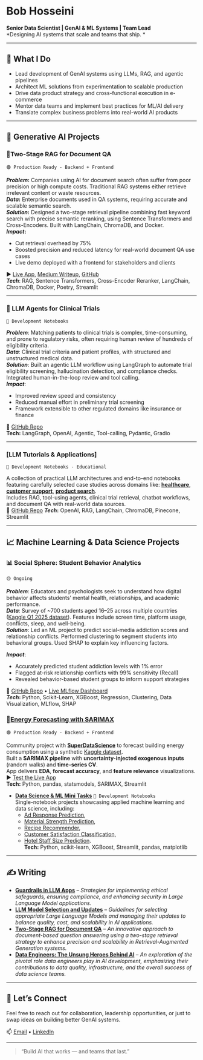 # Bob Hosseini  
**Senior Data Scientist | GenAI & ML Systems | Team Lead**  
*Designing AI systems that scale and teams that ship.
*

---

## 🔧 What I Do
- Lead development of GenAI systems using LLMs, RAG, and agentic pipelines
- Architect ML solutions from experimentation to scalable production
- Drive data product strategy and cross-functional execution in e-commerce
- Mentor data teams and implement best practices for ML/AI delivery
- Translate complex business problems into real-world AI products

---

## 🧠 Generative AI Projects

### 🔁**Two-Stage RAG for Document QA** 
`🟢 Production Ready - Backend + Frontend`   

**_Problem_:** Companies using AI for document search often suffer from poor precision or high compute costs. Traditional RAG systems either retrieve irrelevant content or waste resources.   
**_Data_:** Enterprise documents used in QA systems, requiring accurate and scalable semantic search.   
**_Solution_:** Designed a two-stage retrieval pipeline combining fast keyword search with precise semantic reranking, using Sentence Transformers and Cross-Encoders. Built with LangChain, ChromaDB, and Docker.   
**_Impact_:**
- Cut retrieval overhead by 75%
- Boosted precision and reduced latency for real-world document QA use cases
- Live demo deployed with a frontend for stakeholders and clients
  
▶️ [Live App](https://bbkhosseini--two-stage-conrag-run.modal.run/), [Medium Writeup](https://medium.com/@bbkhosseini/two-stage-consecutive-rag-for-document-qa-enhancing-precision-and-scalability-ac2af206babd), [GitHub](https://github.com/bab-git/two-stage-conrag)   
**_Tech_**: RAG, Sentence Transformers, Cross-Encoder Reranker, LangChain, ChromaDB, Docker, Poetry, Streamlit


<!--A scalable Retrieval-Augmented Generation (RAG) pipeline leveraging two-stage retrieval: keyword and semantic search.  
This approach enhances precision and reduces computational costs, achieving over 75% reduction in retrieval overhead for enterprise-scale QA.  
**Read More:** [Two-Stage Consecutive RAG for Document QA](https://medium.com/@bbkhosseini/two-stage-consecutive-rag-for-document-qa-enhancing-precision-and-scalability-ac2af206babd) on Medium  
▶️ [Try the Live App](https://bbkhosseini--two-stage-conrag-run.modal.run/)     
*Tech:* RAG, Sentence Transformers, Cross-Encoder Reranker, LangChain, ChromaDB, Docker, Poetry, Streamlit
-->

---

### 🧬 LLM Agents for Clinical Trials
 `🔵 Development Notebooks` 
 
**_Problem_**: Matching patients to clinical trials is complex, time-consuming, and prone to regulatory risks, often requiring human review of hundreds of eligibility criteria.   
**_Data_**: Clinical trial criteria and patient profiles, with structured and unstructured medical data.   
**_Solution_**: Built an agentic LLM workflow using LangGraph to automate trial eligibility screening, hallucination detection, and compliance checks. Integrated human-in-the-loop review and tool calling.   
**_Impact_**:
- Improved review speed and consistency
- Reduced manual effort in preliminary trial screening
- Framework extensible to other regulated domains like insurance or finance

🔗 [GitHub Repo](https://github.com/bab-git/llm_pharma)   
**Tech:** LangGraph, OpenAI, Agentic, Tool-calling, Pydantic, Gradio

<!--
### 🧬 [**LLM Agents for Clinical Trials**](https://github.com/bab-git/llm_pharma) `🔵 Development Notebooks`  
Agentic LLM pipeline automating clinical trial eligibility and patient matching.  
Includes data analysis, compliance verification, hallucination grading, and human-in-the-loop workflows.  
**Tech:** LangGraph, OpenAI, Agentic, Tool-calling, Pydantic, Gradio
-->

---

### [**LLM Tutorials & Applications**]
`🔵 Development Notebooks - Educational`  

A collection of practical LLM architectures and end-to-end notebooks featuring carefully selected case studies across domains like: 
  [**healthcare**](https://github.com/bab-git/llm-tutorials/blob/master/notebooks/Fundamentals/QA_chatbot_memory.ipynb),
  [**customer support**](https://github.com/bab-git/llm-tutorials/blob/master/notebooks/Fundamentals/QA_chatbot.ipynb),
  [**product search**](https://github.com/bab-git/llm-tutorials/blob/master/notebooks/Retrieval_Augmented_Generation/RAG_evaluation.ipynb).  
Includes RAG, tool-using agents, clinical trial retrieval, chatbot workflows, and document QA with real-world data sources.  
🔗 [GitHub Repo](https://github.com/bab-git/llm-tutorials) 
**_Tech_:** OpenAI, RAG, LangChain, ChromaDB, Pinecone, Streamlit


---

## 📈 Machine Learning & Data Science Projects


### 📊 Social Sphere: Student Behavior Analytics
`🟡 Ongoing`  

**_Problem_**: Educators and psychologists seek to understand how digital behavior affects students’ mental health, relationships, and academic performance.   
**_Data_**: Survey of ~700 students aged 16–25 across multiple countries ([Kaggle Q1 2025 dataset](https://www.kaggle.com/datasets/adilshamim8/social-media-addiction-vs-relationships)). Features include screen time, platform usage, conflicts, sleep, and well-being.    
**_Solution_**: Led an ML project to predict social-media addiction scores and relationship conflicts. Performed clustering to segment students into behavioral groups. Used SHAP to explain key influencing factors.   

**_Impact_**:
- Accurately predicted student addiction levels with 1% error
- Flagged at-risk relationship conflicts with 99% sensitivity (Recall)
- Revealed behavior-based student groups to inform support strategies

🔗 [GitHub Repo](https://github.com/bab-git/SDS-social-sphere/tree/main/submissions/team-members/bob-hosseini) • [Live MLflow Dashboard](https://dagshub.com/bab-git/SDS-social-sphere.mlflow/#/experiments/2)   
**_Tech_:** Python, Scikit-Learn, XGBoost, Regression, Clustering, Data Visualization, MLflow, SHAP

<!-- 
- [**Social Sphere: Student Social-Media Analytics**](https://github.com/bab-git/SDS-social-sphere/tree/main/submissions/team-members/bob-hosseini) `🟡 Ongoing`  
As the team lead for this [**SuperDataScience**](https://community.superdatascience.com/feed) community project, I am spearheading efforts to predict relationship conflicts and self-reported addiction levels from digital behavior, segment students into behavior-based clusters, and visualize trends in usage intensity, platform preference, and mental well-being.      
🗂️ [**Data Source**](https://www.kaggle.com/datasets/adilshamim8/social-media-addiction-vs-relationships): Utilizing a fresh dataset of nearly 700 students aged 16–25 from high school to graduate programs across multiple countries, collected in Q1 2025, from Kaggle.      
🖥️ [**MLflow Dashboard**](https://dagshub.com/bab-git/SDS-social-sphere.mlflow/#/experiments/2) on Dagshub      
**Tech:** Python, Scikit-Learn, XGBoost, Regression, Clustering, Data Visualization, MLflow, SHAP
-->

### 🔋[**Energy Forecasting with SARIMAX**](https://github.com/bab-git/SDS-CP027-watt-wise/tree/main/submissions/team/bob-hosseini) 
`🟢 Production Ready - Backend + Frontend`  

Community project with [**SuperDataScience**](https://community.superdatascience.com/feed) to forecast building energy consumption using a synthetic [Kaggle dataset](https://www.kaggle.com/datasets/mrsimple07/energy-consumption-prediction).  
Built a **SARIMAX pipeline** with **uncertainty-injected exogenous inputs** (random walks) and **time-series CV**.  
App delivers **EDA**, **forecast accuracy**, and **feature relevance** visualizations.  
▶️ [Test the Live App](https://bbkhosseini--wattwise-energy-forecast-run.modal.run/)     
**Tech:** Python, pandas, statsmodels, SARIMAX, Streamlit

- [**Data Science & ML Mini Tasks**](https://github.com/bab-git/data-science-and-ml-mini-projects) `🔵 Development Notebooks`  
Single-notebook projects showcasing applied machine learning and data science, including: 
  - [Ad Response Prediction](https://github.com/bab-git/data-science-and-ml-mini-projects/blob/master/tasks/Predict_Advertisement_Response),  
  - [Material Strength Prediction](https://github.com/bab-git/data-science-and-ml-mini-projects/tree/master/tasks/Predictive_Modeling_for_Material_Strength),
  - [Recipe Recommender](https://github.com/bab-git/data-science-and-ml-mini-projects/tree/master/tasks/Recommendation_System_Food_Recipes),
  - [Customer Satisfaction Classification](https://github.com/bab-git/data-science-and-ml-mini-projects/tree/master/tasks/Customer_Satisfaction_Prediction),
  - [Hotel Staff Size Prediction](https://github.com/bab-git/data-science-and-ml-mini-projects/tree/master/tasks/Hotel_Staff_Size_Estimation_via_Regression).  
**Tech:** Python, scikit-learn, XGBoost, Streamlit, pandas, matplotlib

---

## ✍️ Writing

- **[Guardrails in LLM Apps](https://www.linkedin.com/feed/update/urn:li:ugcPost:7275192025069621248/)** – *Strategies for implementing ethical safeguards, ensuring compliance, and enhancing security in Large Language Model applications.*
- **[LLM Model Selection and Updates](https://medium.com/@bbkhosseini/llm-model-selection-and-updates-c6448b23eb36)** – *Guidelines for selecting appropriate Large Language Models and managing their updates to balance quality, cost, and scalability in AI applications.*
- **[Two-Stage RAG for Document QA](https://medium.com/@bbkhosseini/two-stage-consecutive-rag-for-document-qa-enhancing-precision-and-scalability-ac2af206babd)** – *An innovative approach to document-based question answering using a two-stage retrieval strategy to enhance precision and scalability in Retrieval-Augmented Generation systems.*
- **[Data Engineers: The Unsung Heroes Behind AI](https://www.linkedin.com/feed/update/urn:li:ugcPost:7209355924925202432/)** – *An exploration of the pivotal role data engineers play in AI development, emphasizing their contributions to data quality, infrastructure, and the overall success of data science teams.*



---

## 💬 Let’s Connect

Feel free to reach out for collaboration, leadership opportunities, or just to swap ideas on building better GenAI systems.


📫 [Email](mailto:bbkhosseini@gmail.com) • [LinkedIn](https://www.linkedin.com/in/bhosseini)

---

> “Build AI that works — and teams that last.”


<!--
**bab-git/bab-git** is a ✨ _special_ ✨ repository because its `README.md` (this file) appears on your GitHub profile.

Here are some ideas to get you started:

- 🔭 I’m currently working on ...
- 🌱 I’m currently learning ...
- 👯 I’m looking to collaborate on ...
- 🤔 I’m looking for help with ...
- 💬 Ask me about ...
- 📫 How to reach me: ...
- 😄 Pronouns: ...
- ⚡ Fun fact: ...
-->



